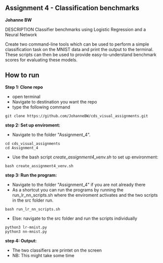 ## Assignment 4 - Classification benchmarks
**Johanne BW**

DESCRIPTION Classifier benchmarks using Logistic Regression and a Neural Network

Create two command-line tools which can be used to perform a simple classification task on the MNIST data and print the output to the terminal. 
These scripts can then be used to provide easy-to-understand benchmark scores for evaluating these models.

## How to run
**Step 1: Clone repo**
- open terminal
- Navigate to destination you want the repo
- type the following command
 ```console
 git clone https://github.com/JohanneBW/cds_visual_assignments.git
 ```
**step 2: Set up enviroment:**
- Navigate to the folder "Assignment_4".
```console
cd cds_visual_assignments
cd Assignment_4
```  
- Use the bash script _create_assignment4_venv.sh_ to set up environment:  
```console
bash create_assignment4_venv.sh
```  
**step 3: Run the program:**
- Navigate to the folder "Assignment_4" if you are not already there
- As a shortcut you can run the programs by running the run_lr_nn_scripts.sh where the enviroment activates and the two scripts in the src folder run. 
```console
bash run_lr_nn_scripts.sh
``` 
- Else: navigate to the src folder and run the scripts individually
```console
python3 lr-mnist.py
python3 nn-mnist.py
```
**step 4: Output:**
- The two classifiers are printet on the screen
- NB: This might take some time

